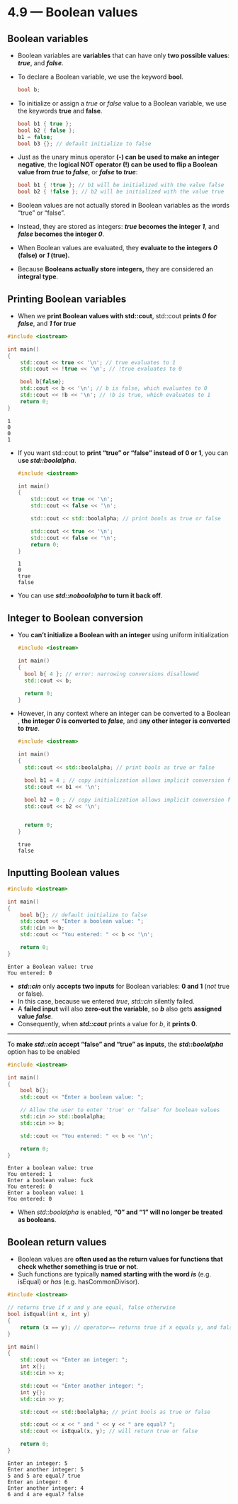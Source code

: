 # 4.9 — Boolean values

## Boolean variables

- Boolean variables are **variables** that can have only **two possible values**: ***true***, and ***false***.

- To declare a Boolean variable, we use the keyword **bool**.

  ```cpp
  bool b;
  ```

- To initialize or assign a *true* or *false* value to a Boolean variable, we use the keywords **true** and **false**.

  ```cpp
  bool b1 { true };
  bool b2 { false };
  b1 = false;
  bool b3 {}; // default initialize to false
  ```

- Just as the unary minus operator **(-) can be used to make an integer negative**, the **logical NOT operator (!) can be used to flip a Boolean value from *true* to *false***, or ***false* to *true***:

  ```cpp
  bool b1 { !true }; // b1 will be initialized with the value false
  bool b2 { !false }; // b2 will be initialized with the value true
  ```

- Boolean values are not actually stored in Boolean variables as the words “true” or “false”. 
- Instead, they are stored as integers: ***true* becomes the integer *1***, and ***false* becomes the integer *0***. 
- When Boolean values are evaluated, they **evaluate to the integers *0* (false) or *1* (true).**
- Because **Booleans actually store integers,** they are considered an **integral type**.

## Printing Boolean variables

- When we **print Boolean values with std::cout**, std::cout **prints *0* for *false***, and ***1* for *true***

```cpp
#include <iostream>

int main()
{
    std::cout << true << '\n'; // true evaluates to 1
    std::cout << !true << '\n'; // !true evaluates to 0

    bool b{false};
    std::cout << b << '\n'; // b is false, which evaluates to 0
    std::cout << !b << '\n'; // !b is true, which evaluates to 1
    return 0;
}
```

```
1
0
0
1
```

- If you want std::cout to **print “true” or “false” instead of 0 or 1**, you can u**se *std::boolalpha***. 

  ```cpp
  #include <iostream>
  
  int main()
  {
      std::cout << true << '\n';
      std::cout << false << '\n';
  
      std::cout << std::boolalpha; // print bools as true or false
  
      std::cout << true << '\n';
      std::cout << false << '\n';
      return 0;
  }
  ```

  ```
  1
  0
  true
  false
  ```

- You can use ***std::noboolalpha* to turn it back off**.

## Integer to Boolean conversion

- You **can’t initialize a Boolean with an integer** using uniform initialization

  ```cpp
  #include <iostream>
  
  int main()
  {
  	bool b{ 4 }; // error: narrowing conversions disallowed
  	std::cout << b;
  
  	return 0;
  }
  ```

- However, in any context where an integer can be converted to a Boolean , **the integer *0* is converted to *false***, and a**ny other integer is converted to *true***.

  ```cpp
  #include <iostream>
  
  int main()
  {
  	std::cout << std::boolalpha; // print bools as true or false
  
  	bool b1 = 4 ; // copy initialization allows implicit conversion from int to bool
  	std::cout << b1 << '\n';
  
  	bool b2 = 0 ; // copy initialization allows implicit conversion from int to bool
  	std::cout << b2 << '\n';
  
  
  	return 0;
  }
  ```

  ```
  true
  false
  ```

## Inputting Boolean values

```cpp
#include <iostream>

int main()
{
	bool b{}; // default initialize to false
	std::cout << "Enter a boolean value: ";
	std::cin >> b;
	std::cout << "You entered: " << b << '\n';

	return 0;
}
```

```
Enter a Boolean value: true
You entered: 0
```

- ***std::cin*** only **accepts two inputs** for Boolean variables: **0 and 1** (*not* true or false). 
- In this case, because we entered *true*, *std::cin* silently failed. 
- A **failed input** will also **zero-out the variable**, so ***b*** also gets **assigned value *false***.
-  Consequently, when ***std::cout*** prints a value for *b*, it **prints 0**.

------

To **make *std::cin* accept “false” and “true” as inputs**, the ***std::boolalpha*** option has to be enabled

```cpp
#include <iostream>

int main()
{
	bool b{};
	std::cout << "Enter a boolean value: ";

	// Allow the user to enter 'true' or 'false' for boolean values
	std::cin >> std::boolalpha;
	std::cin >> b;

	std::cout << "You entered: " << b << '\n';

	return 0;
}
```

```Enter a boolean value: true 
Enter a boolean value: true 
You entered: 1
Enter a boolean value: fuck 
You entered: 0
Enter a boolean value: 1
You entered: 0
```

- When *std::boolalpha* is enabled, **“0” and “1” will no longer be treated as booleans**.

## Boolean return values

- Boolean values are **often used as the return values for functions that check whether something is true or not**. 
- Such functions are typically **named starting with the word *is*** (e.g. isEqual) or *has* (e.g. hasCommonDivisor).

```cpp
#include <iostream>

// returns true if x and y are equal, false otherwise
bool isEqual(int x, int y)
{
    return (x == y); // operator== returns true if x equals y, and false otherwise
}

int main()
{
    std::cout << "Enter an integer: ";
    int x{};
    std::cin >> x;

    std::cout << "Enter another integer: ";
    int y{};
    std::cin >> y;

    std::cout << std::boolalpha; // print bools as true or false

    std::cout << x << " and " << y << " are equal? ";
    std::cout << isEqual(x, y); // will return true or false

    return 0;
}
```

```
Enter an integer: 5
Enter another integer: 5
5 and 5 are equal? true
Enter an integer: 6
Enter another integer: 4
6 and 4 are equal? false
```